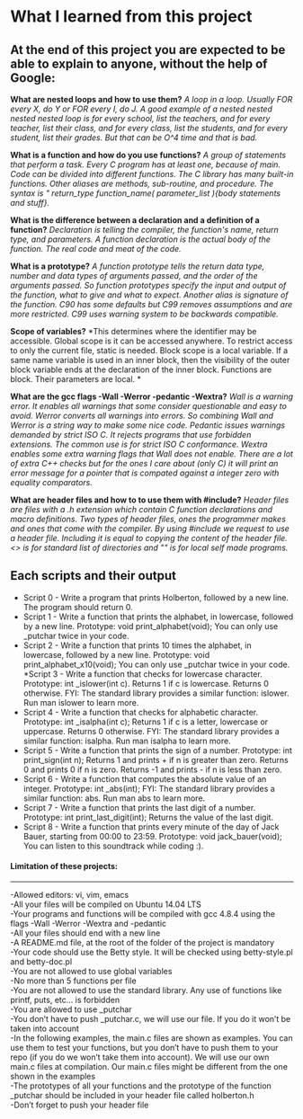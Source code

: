 # What I learned from this project  
At the end of this project you are expected to be able to explain to anyone, without the help of Google:  
---   

**What are nested loops and how to use them?** 
*A loop in a loop. Usually FOR every X, do Y or FOR every I, do J. A good example of a nested nested nested nested loop is for every school, list the teachers, and for every teacher, list their class, and for every class, list the students, and for every student, list their grades. But that can be O^4 time and that is bad.*  

**What is a function and how do you use functions?** 
*A group of statements that perform a task. Every C program has at least one, because of main. Code can be divided into different functions. The C library has many built-in functions. Other aliases are methods, sub-routine, and procedure. The syntax is " return_type function_name( parameter_list ){body statements and stuff}.*  

**What is the difference between a declaration and a definition of a function?** 
*Declaration is telling the compiler, the function's name, return type, and parameters. A function declaration is the actual body of the function. The real code and meat of the code.*  

**What is a prototype?** 
*A function prototype tells the return data type, number and data types of arguments passed, and the order of the arguments passed. So function prototypes specify the input and output of the function, what to give and what to expect. Another alias is signature of the function. C90 has some defaults but C99 removes assumptions and are more restricted. C99 uses warning system to be backwards compatible.*   

**Scope of variables?** 
*This determines where the identifier may be accessible. Global scope is it can be accessed anywhere. To restrict access to only the current file, static is needed. Block scope is a local variable. If a same name variable is used in an inner block, then the visibility of the outer block variable ends at the declaration of the inner block. Functions are block. Their parameters are local. *  

**What are the gcc flags -Wall -Werror -pedantic -Wextra?** 
*Wall is a warning error. It enables all warnings that some consider questionable and easy to avoid. Werror converts all warnings into errors. So combining Wall and Werror is a string way to make some nice code. Pedantic issues warnings demanded by strict ISO C. It rejects programs that use forbidden extensions. The common use is for strict ISO C conformance. Wextra enables some extra warning flags that Wall does not enable. There are a lot of extra C++ checks but for the ones I care about (only C) it will print an error message for a pointer that is compated against a integer zero with equality comparators.*  

**What are header files and how to to use them with #include?** 
*Header files are files with a .h extension which contain C function declarations and macro definitions. Two types of header files, ones the programmer makes and ones that come with the compiler. By using #include we request to use a header file. Including it is equal to copying the content of the header file. <> is for standard list of directories and "" is for local self made programs.*  

## Each scripts and their output  
* Script 0 - Write a program that prints Holberton, followed by a new line. The program should return 0.  
* Script 1 - Write a function that prints the alphabet, in lowercase, followed by a new line. Prototype: void print_alphabet(void); You can only use _putchar twice in your code.  
* Script 2 -  Write a function that prints 10 times the alphabet, in lowercase, followed by a new line. Prototype: void print_alphabet_x10(void); You can only use _putchar twice in your code.  
*Script 3 - Write a function that checks for lowercase character. Prototype: int _islower(int c). Returns 1 if c is lowercase. Returns 0 otherwise. FYI: The standard library provides a similar function: islower. Run man islower to learn more.  
* Script 4 - Write a function that checks for alphabetic character. Prototype: int _isalpha(int c); Returns 1 if c is a letter, lowercase or uppercase. Returns 0 otherwise. FYI: The standard library provides a similar function: isalpha. Run man isalpha to learn more.  
* Script 5 - Write a function that prints the sign of a number. Prototype: int print_sign(int n); Returns 1 and prints + if n is greater than zero. Returns 0 and prints 0 if n is zero. Returns -1 and prints - if n is less than zero.  
* Script 6 - Write a function that computes the absolute value of an integer. Prototype: int _abs(int); FYI: The standard library provides a similar function: abs. Run man abs to learn more.  
* Script 7 - Write a function that prints the last digit of a number. Prototype: int print_last_digit(int); Returns the value of the last digit.  
* Script 8 - Write a function that prints every minute of the day of Jack Bauer, starting from 00:00 to 23:59. Prototype: void jack_bauer(void); You can listen to this soundtrack while coding :).  

#### Limitation of these projects:  
___
-Allowed editors: vi, vim, emacs  
-All your files will be compiled on Ubuntu 14.04 LTS  
-Your programs and functions will be compiled with gcc 4.8.4 using the flags -Wall -Werror -Wextra and -pedantic  
-All your files should end with a new line  
-A README.md file, at the root of the folder of the project is mandatory  
-Your code should use the Betty style. It will be checked using betty-style.pl and betty-doc.pl  
-You are not allowed to use global variables  
-No more than 5 functions per file  
-You are not allowed to use the standard library. Any use of functions like printf, puts, etc… is forbidden  
-You are allowed to use _putchar  
-You don’t have to push _putchar.c, we will use our file. If you do it won’t be taken into account  
-In the following examples, the main.c files are shown as examples. You can use them to test your functions, but you don’t have to push them to your repo (if you do we won’t take them into account). We will use our own main.c files at compilation. Our main.c files might be different from the one shown in the examples  
-The prototypes of all your functions and the prototype of the function _putchar should be included in your header file called holberton.h  
-Don’t forget to push your header file  

